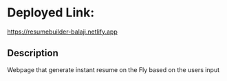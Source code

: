 # Deployed  Link:
https://resumebuilder-balaji.netlify.app

## Description
Webpage that generate instant resume on the Fly based on the users input
